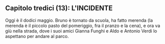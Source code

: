 ## Capitolo tredici (13): L'INCIDENTE

Oggi è il dodici maggio. Bruno è tornato da scuola, ha fatto merenda (la merenda è il piccolo pasto del pomeriggio, fra il pranzo e la cena), e ora va giù nella strada, dove i suoi amici Gianna Funghi e Aldo e Antonio Verdi lo aspettano per andare al parco. 



<p style="page-break-after: always;"> </p>
<!--stackedit_data:
eyJoaXN0b3J5IjpbMTIwMjg4MTE2NiwtNTY0OTM4NDA4XX0=
-->